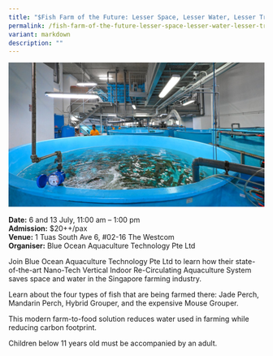 ```yaml
---
title: "$Fish Farm of the Future: Lesser Space, Lesser Water, Lesser Transportation"
permalink: /fish-farm-of-the-future-lesser-space-lesser-water-lesser-transportation/
variant: markdown
description: ""
---
```

![Tank containing reared fish](/images/Tours/BOAT_Fish_Farm.jpg)

**Date:** 6 and 13 July, 11:00 am – 1:00 pm <br>
**Admission:** $20++/pax <br>
**Venue:** 1 Tuas South Ave 6, #02-16 The Westcom <br>
**Organiser:** Blue Ocean Aquaculture Technology Pte Ltd 

Join Blue Ocean Aquaculture Technology Pte Ltd to learn how their state-of-the-art Nano-Tech Vertical Indoor Re-Circulating Aquaculture System saves space and water in the Singapore farming industry.  

Learn about the four types of fish that are being farmed there: Jade Perch, Mandarin Perch, Hybrid Grouper, and the expensive Mouse Grouper. 

This modern farm-to-food solution reduces water used in farming while reducing carbon footprint. 

Children below 11 years old must be accompanied by an adult.  

<a class="btn-link" target="_blank" href="https://www.finbyboat.com.sg/products/farm-tour/farm-tour-package-">
	<img src="/images/gogreensg_website-32.png"> 
</a>

<style>
	.btn-link {
		display: none;
	}
	a.btn-link[target="_blank"]:after {
	display: none;
}
	.btn-link > img {
		width: 100%;
	}
	
</style>